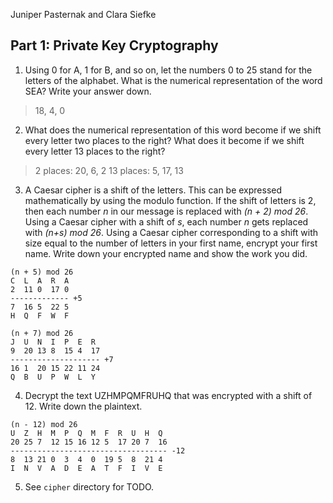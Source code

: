 Juniper Pasternak and Clara Siefke
## Part 1: Private Key Cryptography
1. Using 0 for A, 1 for B, and so on, let the numbers 0 to 25 stand for the letters of the alphabet. What is the numerical representation of the word SEA? Write your answer down.
> 18, 4, 0

2. What does the numerical representation of this word become if we shift every letter two places to the right? What does it become if we shift every letter 13 places to the right?
> 2 places: 20, 6, 2
> 13 places: 5, 17, 13

3. A Caesar cipher is a shift of the letters. This can be expressed mathematically by using the modulo function. If the shift of letters is 2, then each number _n_ in our message is replaced with _(n + 2) mod 26_. Using a Caesar cipher with a shift of _s_, each number _n_ gets replaced with _(n+s) mod 26_. Using a Caesar cipher corresponding to a shift with size equal to the number of letters in your first name, encrypt your first name. Write down your encrypted name and show the work you did.
```
(n + 5) mod 26
C  L  A  R  A
2  11 0  17 0
------------- +5
7  16 5  22 5
H  Q  F  W  F

(n + 7) mod 26
J  U  N  I  P  E  R
9  20 13 8  15 4  17
-------------------- +7
16 1  20 15 22 11 24
Q  B  U  P  W  L  Y
```

4. Decrypt the text UZHMPQMFRUHQ that was encrypted with a shift of 12. Write down the plaintext.
```
(n - 12) mod 26
U  Z  H  M  P  Q  M  F  R  U  H  Q
20 25 7  12 15 16 12 5  17 20 7  16
----------------------------------- -12
8  13 21 0  3  4  0  19 5  8  21 4
I  N  V  A  D  E  A  T  F  I  V  E
```

5. See `cipher` directory for TODO.
